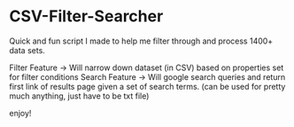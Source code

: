 # CSV-Filter-Searcher

Quick and fun script I made to help me filter through and process 1400+ data sets.

Filter Feature -> Will narrow down dataset (in CSV) based on properties set for filter conditions
Search Feature -> Will google search queries and return first link of results page given a set of search terms. (can be used for pretty much anything, just have to be txt file)

enjoy!
